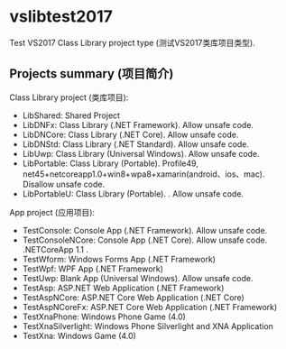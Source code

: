 # vslibtest2017
Test VS2017 Class Library project type (测试VS2017类库项目类型).

## Projects summary (项目简介)

Class Library project (类库项目):
- LibShared: Shared Project
- LibDNFx: Class Library (.NET Framework). Allow unsafe code.
- LibDNCore: Class Library (.NET Core). Allow unsafe code.
- LibDNStd: Class Library (.NET Standard). Allow unsafe code.
- LibUwp: Class Library (Universal Windows). Allow unsafe code.
- LibPortable: Class Library (Portable). Profile49, net45+netcoreapp1.0+win8+wpa8+xamarin(android、ios、mac). Disallow unsafe code.
- LibPortableU: Class Library (Portable). . Allow unsafe code.

App project (应用项目):

- TestConsole: Console App (.NET Framework). Allow unsafe code.
- TestConsoleNCore: Console App (.NET Core). Allow unsafe code. .NETCoreApp 1.1 .
- TestWform: Windows Forms App (.NET Framework)
- TestWpf: WPF App (.NET Framework)
- TestUwp: Blank App (Universal Windows). Allow unsafe code.
- TestAsp: ASP.NET Web Application (.NET Framework)
- TestAspNCore: ASP.NET Core Web Application (.NET Core)
- TestAspNCoreFx: ASP.NET Core Web Application (.NET Framework)
- TestXnaPhone: Windows Phone Game (4.0)
- TestXnaSilverlight: Windows Phone Silverlight and XNA Application
- TestXna: Windows Game (4.0)
